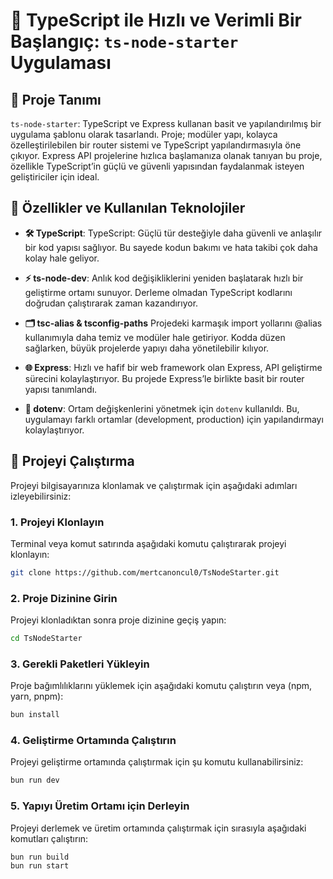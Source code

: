 # 🌟 TypeScript ile Hızlı ve Verimli Bir Başlangıç: `ts-node-starter` Uygulaması

## 📌 Proje Tanımı

`ts-node-starter`: TypeScript ve Express kullanan basit ve yapılandırılmış bir uygulama şablonu olarak tasarlandı. Proje; modüler yapı, kolayca özelleştirilebilen bir router sistemi ve TypeScript yapılandırmasıyla öne çıkıyor. Express API projelerine hızlıca başlamanıza olanak tanıyan bu proje, özellikle TypeScript’in güçlü ve güvenli yapısından faydalanmak isteyen geliştiriciler için ideal.

## 🚀 Özellikler ve Kullanılan Teknolojiler

- **🛠 TypeScript**: TypeScript: Güçlü tür desteğiyle daha güvenli ve anlaşılır bir kod yapısı sağlıyor. Bu sayede kodun bakımı ve hata takibi çok daha kolay hale geliyor.

- **⚡️ ts-node-dev**: Anlık kod değişikliklerini yeniden başlatarak hızlı bir geliştirme ortamı sunuyor. Derleme olmadan TypeScript kodlarını doğrudan çalıştırarak zaman kazandırıyor.

- **🗂 tsc-alias & tsconfig-paths** Projedeki karmaşık import yollarını @alias kullanımıyla daha temiz ve modüler hale getiriyor. Kodda düzen sağlarken, büyük projelerde yapıyı daha yönetilebilir kılıyor.

- **🌐 Express**: Hızlı ve hafif bir web framework olan Express, API geliştirme sürecini kolaylaştırıyor. Bu projede Express’le birlikte basit bir router yapısı tanımlandı.

- **🔑 dotenv**: Ortam değişkenlerini yönetmek için `dotenv` kullanıldı. Bu, uygulamayı farklı ortamlar (development, production) için yapılandırmayı kolaylaştırıyor.

## 🚀 Projeyi Çalıştırma

Projeyi bilgisayarınıza klonlamak ve çalıştırmak için aşağıdaki adımları izleyebilirsiniz:

### 1. Projeyi Klonlayın

Terminal veya komut satırında aşağıdaki komutu çalıştırarak projeyi klonlayın:

```bash
git clone https://github.com/mertcanoncul0/TsNodeStarter.git
```

### 2. Proje Dizinine Girin

Projeyi klonladıktan sonra proje dizinine geçiş yapın:

```bash
cd TsNodeStarter
```

### 3. Gerekli Paketleri Yükleyin

Proje bağımlılıklarını yüklemek için aşağıdaki komutu çalıştırın veya (npm, yarn, pnpm):

```bash
bun install
```

### 4. Geliştirme Ortamında Çalıştırın

Projeyi geliştirme ortamında çalıştırmak için şu komutu kullanabilirsiniz:

```bash
bun run dev
```

### 5. Yapıyı Üretim Ortamı için Derleyin

Projeyi derlemek ve üretim ortamında çalıştırmak için sırasıyla aşağıdaki komutları çalıştırın:

```bash
bun run build
bun run start
```
